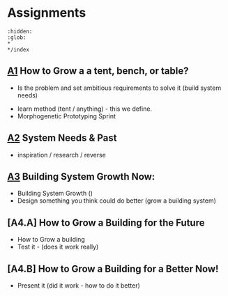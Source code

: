 # Assignments
```{toctree}
:hidden:
:glob:
*
*/index
```
<!--
> going forwards and backwards at the same time...
projects
DTU Mars

Prototypes - ISS. - Reverse engineer this... ESA Mars base.
DTU Building

[DTU Research Facilities]

-->

## [A1] How to Grow a a tent, bench, or table?
* Is the problem and set ambitious requirements to solve it (build system needs)
- learn method (tent / anything) - this we define.
- Morphogenetic Prototyping Sprint

## [A2] System Needs & Past
* inspiration / research / reverse

## [A3] Building System Growth Now: 
* Building System Growth ()
* Design something you think could do better (grow a building system)

## [A4.A] How to Grow a Building for the Future
* How to Grow a building
* Test it - (does it work really)

## [A4.B] How to Grow a Building for a Better Now!
* Present it (did it work - how to do it better)

[A1]: A1.md
[A2]: A2.md
[A3]: A3.md
[A4]: A4A.md
[A5]: A4B.md

[DTU Research Facilities]:https://www.dtu.dk/english/research/research-facilities#:~:text=Dana%20is%20Denmark's%20largest%20marine,as%20well%20as%20fishing%20equipment.


<!-- 2024

> going forwards and backwards at the same time...
projects
DTU Mars

Prototypes - ISS. - Reverse engineer this... ESA Mars base.
DTU Building

[DTU Research Facilities]


## Look back or forwards...
In groups of two decide if you are doing to look to the past or the future?

## [A1] How to Grow a Cup
* Id the problem and set ambitious requirements to solve it (build sys needs)
- learn method (cup / anything) - this we define.

## [A2] Building System Needs
* inspiration / research / reverse

## [A3] Prototype: 
* Building System Growth ()
* design something you think could do better (grow a building system)

## [A4] Test: 
* How to Grow a building
* test it - (does it work really)

## [A5] Reflect
* (did it work - how to do it better)

[A1]: A1.md
[A2]: A2.md
[A3]: A3.md
[A4]: A4.md
[A5]: A5.md

[DTU Research Facilities]:https://www.dtu.dk/english/research/research-facilities#:~:text=Dana%20is%20Denmark's%20largest%20marine,as%20well%20as%20fishing%20equipment.
-->
<!-- 2023

## A1 - Future
In this part you will:
* Envision a system that enables 'instant buildings'.
* Select a specific [gene system] to focus on.
* Explore the implications of instant buildings for different stakaholders.
* identify the near, medium and long term future that will provide the future context of your group's agile prototype.


## A2 - Needs
In this part you will:
* identify the requirements of the future product / system in your defined future(s).
* Introduce Agile Principles and Processes

## A3 - Analyse
In this part you will:
* Select a [gene system] to focus on.
* Identify artefact or system from contexts and its 'features'.
* ['Reverse engineer'] the selected system to develop a recomposable 'agile prototype'. It identifies the features of the systems and disconnects these from its context.

## A4 - Change
In this part you will:
* Develop or 
* Make a change to a system in an existing building model using a tool that you have developed
* Consider the link between the 'current' trajectory you defined for your prototype in the previous part and your future scenarios.
* Is your agile prototype aligned?
* if not can you align it?

[project]: /Agile/Projects
['Reverse engineer']: /Agile/Concepts/ReverseEngineer
[gene system]: /Agile/Concepts/Genes

-->




